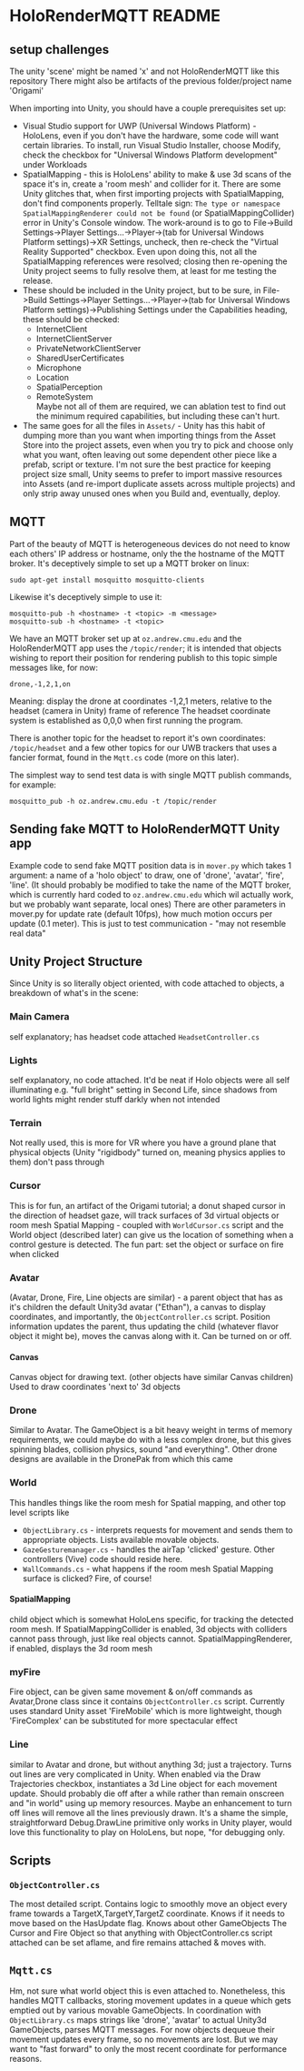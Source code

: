 # HoloRenderMQTT README

## setup challenges

The unity 'scene' might be named 'x' and not HoloRenderMQTT like this repository
There might also be artifacts of the previous folder/project name 'Origami'

When importing into Unity, you should have a couple prerequisites set up:

 * Visual Studio support for UWP (Universal Windows Platform) - HoloLens, even if you don't have the hardware, some code will want certain libraries. To install, run Visual Studio Installer, choose Modify, check the checkbox for "Universal Windows Platform development" under Workloads
 * SpatialMapping - this is HoloLens' ability to make & use 3d scans of the space it's in, create a 'room mesh' and collider for it. There are some Unity glitches that, when first importing projects with SpatialMapping, don't find components properly. Telltale sign: `The type or namespace SpatialMappingRenderer could not be found` (or SpatialMappingCollider) error in Unity's Console window.
 The work-around is to go to File->Build Settings->Player Settings...->Player->(tab for Universal Windows Platform settings)->XR Settings, uncheck, then re-check the "Virtual Reality Supported" checkbox. Even upon doing this, not all the SpatialMapping references were resolved; closing then re-opening the Unity project seems to fully resolve them, at least for me testing the release.
 * These should be included in the Unity project, but to be sure, in File->Build Settings->Player Settings...->Player->(tab for Universal Windows Platform settings)->Publishing Settings under the Capabilities heading, these should be checked:
   - InternetClient
   - InternetClientServer
   - PrivateNetworkClientServer
   - SharedUserCertificates
   - Microphone
   - Location
   - SpatialPerception
   - RemoteSystem  
Maybe not all of them are required, we can ablation test to find out the minimum required capabilities, but including these can't hurt.
 * The same goes for all the files in `Assets/` - Unity has this habit of dumping more than you want when importing things from the Asset Store into the project assets, even when you try to pick and choose only what you want, often leaving out some dependent other piece like a prefab, script or texture. I'm not sure the best practice for keeping project size small, Unity seems to prefer to import massive resources into Assets (and re-import duplicate assets across multiple projects) and only strip away unused ones when you Build and, eventually, deploy.
 
## MQTT
Part of the beauty of MQTT is heterogeneous devices do not need to know each others' IP address or hostname, only the the hostname of the MQTT broker. It's deceptively simple to set up a MQTT broker on linux:
```
sudo apt-get install mosquitto mosquitto-clients
```
Likewise it's deceptively simple to use it:
```
mosquitto-pub -h <hostname> -t <topic> -m <message>
mosquitto-sub -h <hostname> -t <topic>
```
We have an MQTT broker set up at `oz.andrew.cmu.edu` and the HoloRenderMQTT app uses the `/topic/render`; it is intended that objects wishing to report their position for rendering publish to this topic simple messages like, for now:
```
drone,-1,2,1,on
```
Meaning: display the drone at coordinates -1,2,1 meters, relative to the headset (camera in Unity) frame of reference
The headset coordinate system is established as 0,0,0 when first running the program.

There is another topic for the headset to report it's own coordinates: `/topic/headset` and a few other topics for our UWB trackers that uses a fancier format, found in the `Mqtt.cs` code (more on this later).

The simplest way to send test data is with single MQTT publish commands, for example:
```
mosquitto_pub -h oz.andrew.cmu.edu -t /topic/render
```
## Sending fake MQTT to HoloRenderMQTT Unity app
 Example code to send fake MQTT position data is in `mover.py` which takes 1 argument: a name of a 'holo object' to draw, one of 'drone', 'avatar', 'fire', 'line'. (It should probably be modified to take the name of the MQTT broker, which is currently hard coded to `oz.andrew.cmu.edu` which wil actually work, but we probably want separate, local ones) There are other parameters in mover.py for update rate (default 10fps), how much motion occurs per update (0.1 meter). This is just to test communication - "may not resemble real data"
 
## Unity Project Structure
Since Unity is so literally object oriented, with code attached to objects, a breakdown of what's in the scene:
### Main Camera
self explanatory; has headset code attached `HeadsetController.cs`
### Lights
self explanatory, no code attached. It'd be neat if Holo objects were all self illuminating e.g. "full bright" setting in Second Life, since shadows from world lights might render stuff darkly when not intended
### Terrain
Not really used, this is more for VR where you have a ground plane that physical objects (Unity "rigidbody" turned on, meaning physics applies to them) don't pass through
### Cursor
This is for fun, an artifact of the Origami tutorial; a donut shaped cursor in the direction of headset gaze, will track surfaces of 3d virtual objects or room mesh Spatial Mapping - coupled with `WorldCursor.cs` script and the World object (described later) can give us the location of something when a control gesture is detected. The fun part: set the object or surface on fire when clicked
### Avatar
(Avatar, Drone, Fire, Line objects are similar) - a parent object that has as it's children the default Unity3d avatar ("Ethan"), a canvas to display coordinates, and importantly, the `ObjectController.cs` script. Position information updates the parent, thus updating the child (whatever flavor object it might be), moves the canvas along with it. Can be turned on or off.
#### Canvas
Canvas object for drawing text. (other objects have similar Canvas children) Used to draw coordinates 'next to' 3d objects
### Drone
Similar to Avatar. The GameObject is a bit heavy weight in terms of memory requirements, we could maybe do with a less complex drone, but this gives spinning blades, collision physics, sound "and everything". Other drone designs are available in the DronePak from which this came
### World
This handles things like the room mesh for Spatial mapping, and other top level scripts like
 * `ObjectLibrary.cs` - interprets requests for movement and sends them to appropriate objects. Lists available movable objects.
 * `GazeGesturemanager.cs` - handles the airTap 'clicked' gesture. Other controllers (Vive) code should reside here.
 * `WallCommands.cs` - what happens if the room mesh Spatial Mapping surface is clicked? Fire, of course!
#### SpatialMapping
child object which is somewhat HoloLens specific, for tracking the detected room mesh. If SpatialMappingCollider is enabled, 3d objects with colliders cannot pass through, just like real objects cannot. SpatialMappingRenderer, if enabled, displays the 3d room mesh
### myFire
Fire object, can be given same movement & on/off commands as Avatar,Drone class since it contains `ObjectController.cs` script. Currently uses standard Unity asset 'FireMobile' which is more lightweight, though 'FireComplex' can be substituted for more spectacular effect
### Line
similar to Avatar and drone, but without anything 3d; just a trajectory. Turns out lines are very complicated in Unity. When enabled via the Draw Trajectories checkbox, instantiates a 3d Line object for each movement update. Should probably die off after a while rather than remain onscreen and "in world" using up memory resources. Maybe an enhancement to turn off lines will remove all the lines previously drawn. It's a shame the simple, straightforward Debug.DrawLine primitive only works in Unity player, would love this functionality to play on HoloLens, but nope, "for debugging only.

## Scripts
### `ObjectController.cs`
The most detailed script. Contains logic to smoothly move an object every frame towards a TargetX,TargetY,TargetZ coordinate. Knows if it needs to move based on the HasUpdate flag. Knows about other GameObjects The Cursor and Fire Object so that anything with ObjectController.cs script attached can be set aflame, and fire remains attached & moves with.
## `Mqtt.cs`
Hm, not sure what world object this is even attached to. Nonetheless, this handles MQTT callbacks, storing movement updates in a queue which gets emptied out by various movable GameObjects. In coordination with `ObjectLibrary.cs` maps strings like 'drone', 'avatar' to actual Unity3d GameObjects, parses MQTT messages. For now objects dequeue their movement updates every frame, so no movements are lost. But we may want to "fast forward" to only the most recent coordinate for performance reasons.
